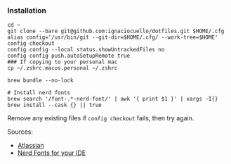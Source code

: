 ### Installation

```
cd ~
git clone --bare git@github.com:ignaciocuello/dotfiles.git $HOME/.cfg
alias config='/usr/bin/git --git-dir=$HOME/.cfg/ --work-tree=$HOME'
config checkout
config config --local status.showUntrackedFiles no
config config push.autoSetupRemote true
### If copying to your personal mac
cp ~/.zshrc.macos.personal ~/.zshrc

brew bundle --no-lock

# Install nerd fonts
brew search '/font-.*-nerd-font/' | awk '{ print $1 }' | xargs -I{} brew install --cask {} || true
```

Remove any existing files if `config checkout` fails, then try again.

Sources: 
- [Atlassian](https://www.atlassian.com/git/tutorials/dotfiles)
- [Nerd Fonts for your IDE](https://gist.github.com/davidteren/898f2dcccd42d9f8680ec69a3a5d350e)
